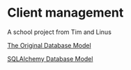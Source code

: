 # Client management

A school project from Tim and Linus

[The Original Database Model](https://dbdiagram.io/d/645f5d1bdca9fb07c4039de6)

[SQLAlchemy Database Model](https://dbdiagram.io/d/64664e84dca9fb07c456fa46)
